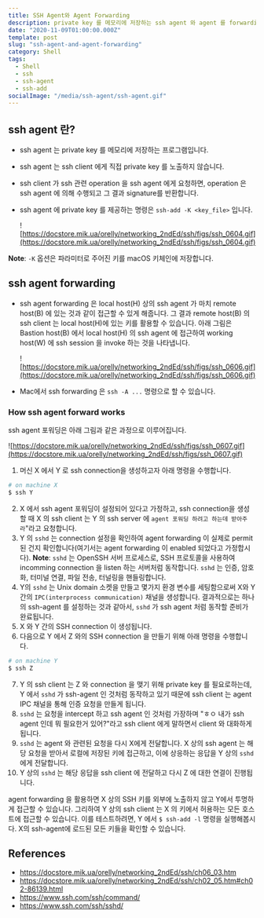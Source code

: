 ```yaml
---
title: SSH Agent와 Agent Forwarding
description: private key 를 메모리에 저장하는 ssh agent 와 agent 를 forwarding 하는 방법에 대해 알아봅시다
date: "2020-11-09T01:00:00.000Z"
template: post
slug: "ssh-agent-and-agent-forwarding"
category: Shell
tags:
  - Shell
  - ssh
  - ssh-agent
  - ssh-add
socialImage: "/media/ssh-agent/ssh-agent.gif"
---
```


## ssh agent 란?

- ssh agent 는 private key 를 메모리에 저장하는 프로그램입니다.

- ssh agent 는 ssh client 에게 직접 private key 를 노출하지 않습니다.

- ssh client 가 ssh 관련 operation 을 ssh agent 에게 요청하면, operation 은 ssh agent 에 의해 수행되고 그 결과 signature를 반환합니다.

- ssh agent 에 private key 를 제공하는 명령은 `ssh-add -K <key_file>` 입니다.

  ![https://docstore.mik.ua/orelly/networking_2ndEd/ssh/figs/ssh_0604.gif](https://docstore.mik.ua/orelly/networking_2ndEd/ssh/figs/ssh_0604.gif)

**Note**: `-K` 옵션은 파라미터로 주어진 키를 macOS 키체인에 저장합니다.

## ssh agent forwarding

- ssh agent forwarding 은 local host(H) 상의 ssh agent 가 마치 remote host(B) 에 있는 것과 같이 접근할 수 있게 해줍니다. 그 결과 remote host(B) 의 ssh client 는 local host(H)에 있는 키를 활용할 수 있습니다. 아래 그림은 Bastion host(B) 에서 local host(H) 의 ssh agent 에 접근하여 working host(W) 에 ssh session 을 invoke 하는 것을 나타냅니다.

  ![https://docstore.mik.ua/orelly/networking_2ndEd/ssh/figs/ssh_0606.gif](https://docstore.mik.ua/orelly/networking_2ndEd/ssh/figs/ssh_0606.gif)

- Mac에서 ssh forwarding 은 `ssh -A ...` 명령으로 할 수 있습니다.

### How ssh agent forward works

ssh agent 포워딩은 아래 그림과 같은 과정으로 이루어집니다.

![https://docstore.mik.ua/orelly/networking_2ndEd/ssh/figs/ssh_0607.gif](https://docstore.mik.ua/orelly/networking_2ndEd/ssh/figs/ssh_0607.gif)

1. 머신 X 에서 Y 로 ssh connection을 생성하고자 아래 명령을 수행합니다.

```sh
# on machine X
$ ssh Y
```

2. X 에서 ssh agent 포워딩이 설정되어 있다고 가정하고, ssh connection을 생성할 때 X 의 ssh client 는 Y 의 ssh server 에 `agent 포워딩 하려고 하는데 받아주라`"라고 요청합니다.
3. Y 의 `sshd` 는 connection 설정을 확인하여 agent forwarding 이 실제로 permit 된 건지 확인합니다(여기서는 agent forwarding 이 enabled 되었다고 가정합시다).
   **Note**: `sshd` 는 OpenSSH 서버 프로세스로, SSH 프로토콜을 사용하여 incomming connection 을 listen 하는 서버처럼 동작합니다. `sshd` 는 인증, 암호화, 터미널 연결, 파일 전송, 터널링을 핸들링합니다.
4. Y의 `sshd` 는 Unix domain 소켓을 만들고 몇가지 환경 변수를 세팅함으로써 X와 Y 간의 `IPC(interprocess communication)` 채널을 생성합니다. 결과적으로는 하나의 ssh-agent 를 설정하는 것과 같아서, `sshd` 가 ssh agent 처럼 동작할 준비가 완료됩니다.
5. X 와 Y 간의 SSH connection 이 생성됩니다.
6. 다음으로 Y 에서 Z 와의 SSH connection 을 만들기 위해 아래 명령을 수행합니다.

```sh
# on machine Y
$ ssh Z
```

7. Y 의 ssh client 는 Z 와 connection 을 맺기 위해 private key 를 필요로하는데, Y 에서 `sshd` 가 ssh-agent 인 것처럼 동작하고 있기 때문에 ssh client 는 agent IPC 채널을 통해 인증 요청을 만들게 됩니다.
8. `sshd` 는 요청을 intercept 하고 ssh agent 인 것처럼 가장하며 "ㅎㅇ 내가 ssh agent 인데 뭐 필요한거 있어?"라고 ssh client 에게 말하면서 client 와 대화하게 됩니다.
9. `sshd` 는 agent 와 관련된 요청을 다시 X에게 전달합니다. X 상의 ssh agent 는 해당 요청을 받아서 로컬에 저장된 키에 접근하고, 이에 상응하는 응답을 Y 상의 `sshd` 에게 전달합니다.
10. Y 상의 `sshd` 는 해당 응답을 ssh client 에 전달하고 다시 Z 에 대한 연결이 진행됩니다.

agent forwarding 을 활용하면 X 상의 SSH 키를 외부에 노출하지 않고 Y에서 투명하게 접근할 수 있습니다. 그리하여 Y 상의 ssh client 는 X 의 키에서 허용하는 모든 호스트에 접근할 수 있습니다. 이를 테스트하려면, Y 에서 `$ ssh-add -l` 명령을 실행해봅시다. X의 ssh-agent에 로드된 모든 키들을 확인할 수 있습니다.

## References

- https://docstore.mik.ua/orelly/networking_2ndEd/ssh/ch06_03.htm
- https://docstore.mik.ua/orelly/networking_2ndEd/ssh/ch02_05.htm#ch02-86139.html
- https://www.ssh.com/ssh/command/
- https://www.ssh.com/ssh/sshd/
